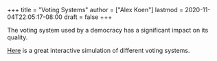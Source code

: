 +++
title = "Voting Systems"
author = ["Alex Koen"]
lastmod = 2020-11-04T22:05:17-08:00
draft = false
+++

The voting system used by a democracy has a significant impact on its quality.

[Here](https://ncase.me/ballot/) is a great interactive simulation of different voting systems.
